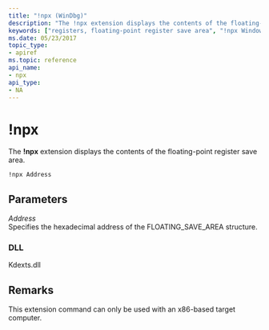 ```yaml
---
title: "!npx (WinDbg)"
description: "The !npx extension displays the contents of the floating-point register save area."
keywords: ["registers, floating-point register save area", "!npx Windows Debugging"]
ms.date: 05/23/2017
topic_type:
- apiref
ms.topic: reference
api_name:
- npx
api_type:
- NA
---
```


# !npx

The **!npx** extension displays the contents of the floating-point register save area.

```dbgcmd
!npx Address
```

## <span id="ddk__npx_dbg"></span><span id="DDK__NPX_DBG"></span>Parameters


<span id="_______Address______"></span><span id="_______address______"></span><span id="_______ADDRESS______"></span> *Address*   
Specifies the hexadecimal address of the FLOATING\_SAVE\_AREA structure.

### DLL

Kdexts.dll

## Remarks

This extension command can only be used with an x86-based target computer.
